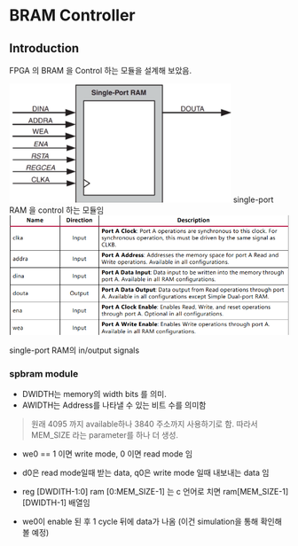 # BRAM Controller
## Introduction
FPGA 의 BRAM 을 Control 하는 모듈을 설계해 보았음.

<img src= "https://github.com/goeun-oh/Verilog/blob/main/bram/bram.png" width="400" hegith = "400" />
single-port RAM 을 control 하는 모듈임

<img src= "https://github.com/goeun-oh/Verilog/blob/main/bram/inoutput.png" width="700" hegith = "400" />

single-port RAM의 in/output signals



### spbram module
- DWIDTH는 memory의 width bits 를 의미.
- AWIDTH는 Address를 나타낼 수 있는 비트 수를 의미함
> 원래 4095 까지 available하나 3840 주소까지 사용하기로 함. 따라서 MEM_SIZE 라는 parameter를 하나 더 생성.

- we0 == 1 이면 write mode, 0 이면 read mode 임
- d0은 read mode일때 받는 data, q0은 write mode 일때 내보내는 data 임

- reg [DWDITH-1:0] ram [0:MEM_SIZE-1] 는 c 언어로 치면 ram[MEM_SIZE-1][DWIDTH-1] 배열임

- we0이 enable 된 후 1 cycle 뒤에 data가 나옴 (이건 simulation을 통해 확인해볼 예정)


